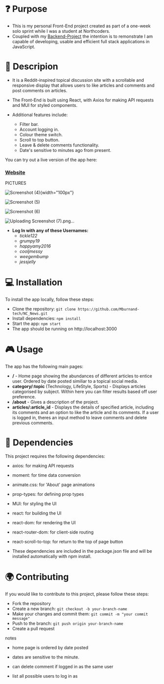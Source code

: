 # :question: Purpose

- This is my personal Front-End project created as part of a one-week solo sprint while I was a student at Northcoders. 
- Coupled with my [Backend-Project](https://github.com/Mburnand-tech/News_Server) the intention is to remonstrate I am capable of developing, usable and efficient full stack applications in JavaScript. 

# :microphone: Descripion
  
- It is a Reddit-inspired topical discussion site with a scrollable and responsive display that allows users to like articles and comments and post comments on articles. 
- The Front-End is built using React, with Axios for making API requests and MUI for styled components. 
  
- Additional features include:
  - Filter bar.
  - Account logging in.
  - Colour theme switch.
  - Scroll to top button.
  - Leave & delete comments functionality.
  - Date's sensitive to minutes ago from present. 

You can try out a live version of the app here:
### [Website](https://burnet-news.netlify.app/)

PICTURES


  ![Screenshot (4)](https://github.com/Mburnand-tech/NC_News/assets/82216191/530564c6-4dd1-47bb-89fa-6538ca601d4c){width="100px"}


![Screenshot (5)](https://github.com/Mburnand-tech/NC_News/assets/82216191/b2233103-2e25-4bba-8d3f-ea283d0720e3)


![Screenshot (6)](https://github.com/Mburnand-tech/NC_News/assets/82216191/cf4b77a8-26d7-4e5b-b357-73d0c89bb470)


![Uploading Screenshot (7).png…]()


- **Log In with any of these Usernames:**
  - *tickle122*
  - *grumpy19*
  - *happyamy2016*
  - *cooljmessy*
  - *weegembump*
  - *jessjelly*

# :computer: Installation
  
To install the app locally, follow these steps:

- Clone the repository: `git clone https://github.com/Mburnand-tech/NC_News.git`
- Install dependencies: `npm install`
- Start the app: `npm start`
- The app should be running on http://localhost:3000

# :video_game: Usage
  
The app has the following main pages:

- **/**  - Home page showing the abundances of different articles to entice user. Ordered by date posted similiar to a topical social media. 
- **category/:topic** (Technology, LifeStyle, Sports) - Displays articles categorised by subject. Within here you can filter results based off user preference. 
- **/about** - Gives a description of the project.
- **articles/:article_id** - Displays the details of specified article, including its comments and an option to like the article and its comments. If a user is logged in, theres an input method to leave comments and delete previous comments. 
  
# :electric_plug: Dependencies
  
This project requires the following dependencies:

- axios: for making API requests
- moment: for time data conversion
- animate.css: for 'About' page animations
- prop-types: for defining prop types
- MUI: for styling the UI
- react: for building the UI
- react-dom: for rendering the UI
- react-router-dom: for client-side routing
- react-scroll-to-top: for return to the top of page button

- These dependencies are included in the package.json file and will be installed automatically with npm install.

# :earth_africa: Contributing
  
If you would like to contribute to this project, please follow these steps:

- Fork the repository
- Create a new branch: `git checkout -b your-branch-name`
- Make your changes and commit them: `git commit -m "your commit message"`
- Push to the branch: `git push origin your-branch-name`
- Create a pull request

notes

- home page is ordered by date posted

- dates are sensitive to the minute. 

- can delete comment if logged in as the same user

- list all possible users to log in as 




